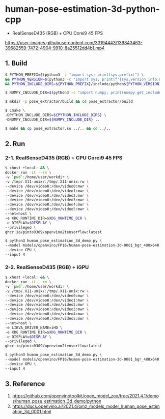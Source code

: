 # human-pose-estimation-3d-python-cpp

- RealSenseD435 (RGB) + CPU Corei9 45 FPS

https://user-images.githubusercontent.com/33194443/139843463-39682559-7472-4904-9910-8a25512dd4b1.mp4

## 1. Build
```bash
$ PYTHON_PREFIX=$(python3 -c "import sys; print(sys.prefix)") \
&& PYTHON_VERSION=$(python3 -c "import sys; print(f'{sys.version_info.major}.{sys.version_info.minor}')") \
&& PYTHON_INCLUDE_DIRS=${PYTHON_PREFIX}/include/python${PYTHON_VERSION}

$ NUMPY_INCLUDE_DIR=$(python3 -c "import numpy; print(numpy.get_include())")

$ mkdir -p pose_extractor/build && cd pose_extractor/build

$ cmake \
-DPYTHON_INCLUDE_DIRS=${PYTHON_INCLUDE_DIRS} \
-DNUMPY_INCLUDE_DIR=${NUMPY_INCLUDE_DIR} ..

$ make && cp pose_extractor.so ../.. && cd ../..
```

## 2. Run
### 2-1. RealSenseD435 (RGB) + CPU Corei9 45 FPS
```bash
$ xhost +local: && \
docker run -it --rm \
-v `pwd`:/home/user/workdir \
-v /tmp/.X11-unix/:/tmp/.X11-unix:rw \
--device /dev/video0:/dev/video0:mwr \
--device /dev/video0:/dev/video1:mwr \
--device /dev/video0:/dev/video2:mwr \
--device /dev/video0:/dev/video3:mwr \
--device /dev/video0:/dev/video4:mwr \
--device /dev/video0:/dev/video5:mwr \
--net=host \
-e XDG_RUNTIME_DIR=$XDG_RUNTIME_DIR \
-e DISPLAY=$DISPLAY \
--privileged \
ghcr.io/pinto0309/openvino2tensorflow:latest
```
```bash
$ python3 human_pose_estimation_3d_demo.py \
--model models/openvino/FP16/human-pose-estimation-3d-0001_bgr_480x640.xml \
--device CPU \
--input 4
```
### 2-2. RealSenseD435 (RGB) + iGPU
```bash
$ xhost +local: && \
docker run -it --rm \
-v `pwd`:/home/user/workdir \
-v /tmp/.X11-unix/:/tmp/.X11-unix:rw \
--device /dev/video0:/dev/video0:mwr \
--device /dev/video0:/dev/video1:mwr \
--device /dev/video0:/dev/video2:mwr \
--device /dev/video0:/dev/video3:mwr \
--device /dev/video0:/dev/video4:mwr \
--device /dev/video0:/dev/video5:mwr \
--net=host \
-e LIBVA_DRIVER_NAME=iHD \
-e XDG_RUNTIME_DIR=$XDG_RUNTIME_DIR \
-e DISPLAY=$DISPLAY \
--privileged \
ghcr.io/pinto0309/openvino2tensorflow:latest
```
```bash
$ python3 human_pose_estimation_3d_demo.py \
--model models/openvino/FP16/human-pose-estimation-3d-0001_bgr_480x640.xml \
--device GPU \
--input 4
```
## 3. Reference
1. https://github.com/openvinotoolkit/open_model_zoo/tree/2021.4.1/demos/human_pose_estimation_3d_demo/python
2. https://docs.openvino.ai/2021.4/omz_models_model_human_pose_estimation_3d_0001.html
